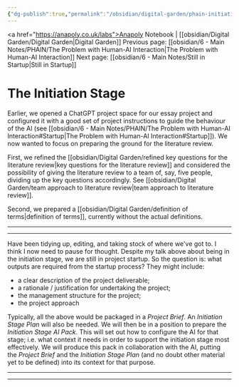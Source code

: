 ```yaml
---
{"dg-publish":true,"permalink":"/obsidian/digital-garden/phain-initiation-phase/","created":"2025-08-14T10:08:28.550+01:00","updated":"2025-08-17T22:53:28.310+01:00"}
---
```


<a href="https://anapoly.co.uk/labs">Anapoly Notebook</a> | [[obsidian/Digital Garden/Digital Garden\|Digital Garden]] 
Previous page: [[obsidian/6 - Main Notes/PHAIN/The Problem with Human-AI Interaction\|The Problem with Human-AI Interaction]]
Next page: [[obsidian/6 - Main Notes/Still in Startup\|Still in Startup]] 

# The Initiation Stage

Earlier, we opened a ChatGPT project space for our essay project and configured it with a good set of project instructions to guide the behaviour of the AI (see [[obsidian/6 - Main Notes/PHAIN/The Problem with Human-AI Interaction#Startup\|The Problem with Human-AI Interaction#Startup]]). We now wanted to focus on preparing the ground for the literature review. 

First, we refined the [[obsidian/Digital Garden/refined key questions for the literature review\|key questions for the literature review]] and considered the possibility of giving the literature review to a team of, say, five people, dividing up the key questions accordingly. See [[obsidian/Digital Garden/team approach to literature review\|team approach to literature review]]. 

Second, we prepared a [[obsidian/Digital Garden/definition of terms\|definition of terms]], currently without the actual definitions. 

---
---
Have been tidying up, editing, and taking stock of where we've got to. I think I now need to pause for thought. Despite my talk above about being in the initiation stage, we are still in project startup.  So the question is: what outputs are required from the startup process? They might include:

- a clear description of the project deliverable;
- a rationale / justification for undertaking the project;
- the management structure for the project;
- the project approach

Typically, all the above would be packaged in a *Project Brief*.
An *Initiation Stage Plan* will also be needed.
We will then be in a position to prepare the *Initiation Stage AI Pack*. This will set out how to configure the AI for that stage; i.e. what context it needs in order to support the initiation stage most effectively. We will produce this pack in collaboration with the AI, putting the *Project Brief* and the *Initiation Stage Plan* (and no doubt other material yet to be defined) into its context for that purpose.

---
---

